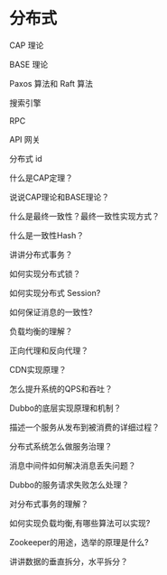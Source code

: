 # 分布式

CAP 理论

BASE 理论

Paxos 算法和 Raft 算法

搜索引擎

RPC

API 网关

分布式 id

什么是CAP定理？

说说CAP理论和BASE理论？

什么是最终一致性？最终一致性实现方式？

什么是一致性Hash？

讲讲分布式事务？

如何实现分布式锁？

如何实现分布式 Session?

如何保证消息的一致性?

负载均衡的理解？

正向代理和反向代理？

CDN实现原理？

怎么提升系统的QPS和吞吐？

Dubbo的底层实现原理和机制？

描述一个服务从发布到被消费的详细过程？

分布式系统怎么做服务治理？

消息中间件如何解决消息丢失问题？

Dubbo的服务请求失败怎么处理？

对分布式事务的理解？

如何实现负载均衡,有哪些算法可以实现?

Zookeeper的用途，选举的原理是什么?

讲讲数据的垂直拆分，水平拆分？